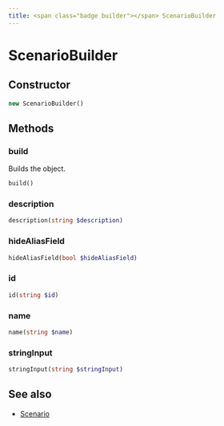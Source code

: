 ```yaml
---
title: <span class="badge builder"></span> ScenarioBuilder
---
```

# <span class="badge builder"></span> ScenarioBuilder

## Constructor

```php
new ScenarioBuilder()
```
## Methods

### <span class="badge object-method"></span> build

Builds the object.

```php
build()
```

### <span class="badge object-method"></span> description

```php
description(string $description)
```

### <span class="badge object-method"></span> hideAliasField

```php
hideAliasField(bool $hideAliasField)
```

### <span class="badge object-method"></span> id

```php
id(string $id)
```

### <span class="badge object-method"></span> name

```php
name(string $name)
```

### <span class="badge object-method"></span> stringInput

```php
stringInput(string $stringInput)
```

## See also

 * <span class="badge object-type-class"></span> [Scenario](./object-Scenario.md)
